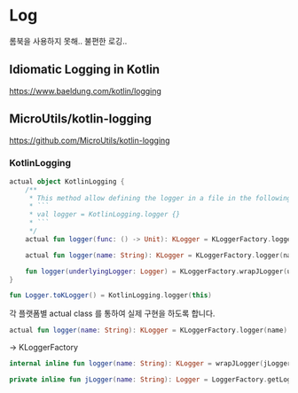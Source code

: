 # Log

롬북을 사용하지 못해.. 불편한 로깅..

## Idiomatic Logging in Kotlin
https://www.baeldung.com/kotlin/logging

## MicroUtils/kotlin-logging

https://github.com/MicroUtils/kotlin-logging

### KotlinLogging

~~~kotlin
actual object KotlinLogging {
    /**
     * This method allow defining the logger in a file in the following way:
     * ```
     * val logger = KotlinLogging.logger {}
     * ```
     */
    actual fun logger(func: () -> Unit): KLogger = KLoggerFactory.logger(func)

    actual fun logger(name: String): KLogger = KLoggerFactory.logger(name)

    fun logger(underlyingLogger: Logger) = KLoggerFactory.wrapJLogger(underlyingLogger)
}

fun Logger.toKLogger() = KotlinLogging.logger(this)

~~~

각 플랫폼별 actual class 를 통하여 실제 구현을 하도록 합니다.

~~~kotlin
actual fun logger(name: String): KLogger = KLoggerFactory.logger(name) 
~~~
-> KLoggerFactory
~~~kotlin
internal inline fun logger(name: String): KLogger = wrapJLogger(jLogger(name))
~~~
~~~kotlin
private inline fun jLogger(name: String): Logger = LoggerFactory.getLogger(name)
~~~
